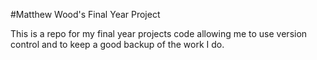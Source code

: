 #Matthew Wood's Final Year Project

This is a repo for my final year projects code allowing me to use version control and to keep a good backup of the work I do.

